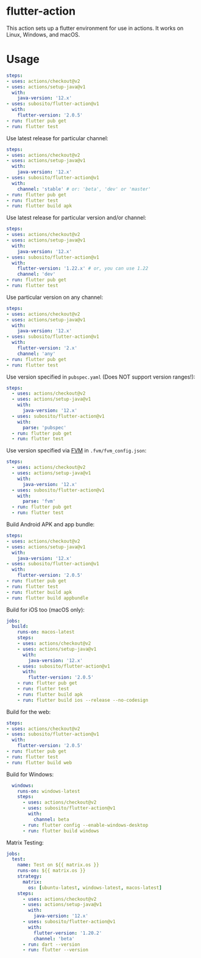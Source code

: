 # flutter-action

This action sets up a flutter environment for use in actions. It works on Linux, Windows, and macOS.

# Usage

```yaml
steps:
- uses: actions/checkout@v2
- uses: actions/setup-java@v1
  with:
    java-version: '12.x'
- uses: subosito/flutter-action@v1
  with:
    flutter-version: '2.0.5'
- run: flutter pub get
- run: flutter test
```

Use latest release for particular channel:

```yaml
steps:
- uses: actions/checkout@v2
- uses: actions/setup-java@v1
  with:
    java-version: '12.x'
- uses: subosito/flutter-action@v1
  with:
    channel: 'stable' # or: 'beta', 'dev' or 'master'
- run: flutter pub get
- run: flutter test
- run: flutter build apk
```

Use latest release for particular version and/or channel:

```yaml
steps:
- uses: actions/checkout@v2
- uses: actions/setup-java@v1
  with:
    java-version: '12.x'
- uses: subosito/flutter-action@v1
  with:
    flutter-version: '1.22.x' # or, you can use 1.22
    channel: 'dev'
- run: flutter pub get
- run: flutter test
```

Use particular version on any channel:

```yaml
steps:
- uses: actions/checkout@v2
- uses: actions/setup-java@v1
  with:
    java-version: '12.x'
- uses: subosito/flutter-action@v1
  with:
    flutter-version: '2.x'
    channel: 'any'
- run: flutter pub get
- run: flutter test
```

Use version specified in `pubspec.yaml` (Does NOT support version ranges!):

```yaml
steps:
  - uses: actions/checkout@v2
  - uses: actions/setup-java@v1
    with:
      java-version: '12.x'
  - uses: subosito/flutter-action@v1
    with:
      parse: 'pubspec'
  - run: flutter pub get
  - run: flutter test
```

Use version specified via [FVM](https://github.com/leoafarias/fvm) in `.fvm/fvm_config.json`:

```yaml
steps:
  - uses: actions/checkout@v2
  - uses: actions/setup-java@v1
    with:
      java-version: '12.x'
  - uses: subosito/flutter-action@v1
    with:
      parse: 'fvm'
  - run: flutter pub get
  - run: flutter test
```

Build Android APK and app bundle:

```yaml
steps:
- uses: actions/checkout@v2
- uses: actions/setup-java@v1
  with:
    java-version: '12.x'
- uses: subosito/flutter-action@v1
  with:
    flutter-version: '2.0.5'
- run: flutter pub get
- run: flutter test
- run: flutter build apk
- run: flutter build appbundle
```

Build for iOS too (macOS only):

```yaml
jobs:
  build:
    runs-on: macos-latest
    steps:
    - uses: actions/checkout@v2
    - uses: actions/setup-java@v1
      with:
        java-version: '12.x'
    - uses: subosito/flutter-action@v1
      with:
        flutter-version: '2.0.5'
    - run: flutter pub get
    - run: flutter test
    - run: flutter build apk
    - run: flutter build ios --release --no-codesign
```

Build for the web:

```yaml
steps:
- uses: actions/checkout@v2
- uses: subosito/flutter-action@v1
  with:
    flutter-version: '2.0.5'
- run: flutter pub get
- run: flutter test
- run: flutter build web
```

Build for Windows:

```yaml
  windows:
    runs-on: windows-latest
    steps:
      - uses: actions/checkout@v2
      - uses: subosito/flutter-action@v1
        with:
          channel: beta
      - run: flutter config --enable-windows-desktop
      - run: flutter build windows
```

Matrix Testing:

```yaml
jobs:
  test:
    name: Test on ${{ matrix.os }}
    runs-on: ${{ matrix.os }}
    strategy:
      matrix:
        os: [ubuntu-latest, windows-latest, macos-latest]
    steps:
      - uses: actions/checkout@v2
      - uses: actions/setup-java@v1
        with:
          java-version: '12.x'
      - uses: subosito/flutter-action@v1
        with:
          flutter-version: '1.20.2'
          channel: 'beta'
      - run: dart --version
      - run: flutter --version
```
